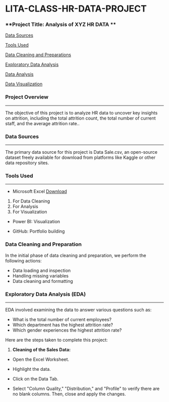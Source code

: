 # LITA-CLASS-HR-DATA-PROJECT

### **Project Title: Analysis of XYZ HR DATA **

[Data Sources](#data-sources)

[Tools Used](#tools-used)

[Data Cleaning and Preparations](#data-cleaning-and-preparations)

[Exploratory Data Analysis](#exploratory-data-analysis)

[Data Analysis](#data-analysis)

[Data Visualization](#data-visualization)

### **Project Overview**
---
The objective of this project is to analyze HR data to uncover key insights on attrition, including the total attrition count, the total number of current staff, and the average attrition rate..

### **Data Sources**
---
The primary data source for this project is Data Sale.csv, an open-source dataset freely available for download from platforms like Kaggle or other data repository sites.

### **Tools Used**
---
- Microsoft Excel  [Download](https://www.microsoft.com)
1.  For Data Cleaning
2.  For Analysis
3.  For Visualization

* Power BI: Visualization

* GitHub: Portfolio building

 ### **Data Cleaning and Preparation**
In the initial phase of data cleaning and preparation, we perform the following actions:
* Data loading and inspection
* Handling missing variables
* Data cleaning and formatting

### **Exploratory Data Analysis (EDA)**
 ---
EDA involved examining the data to answer various questions such as:
* What is the total number of current employees?
* Which department has the highest attrition rate?
* Which gender experiences the highest attrition rate?

Here are the steps taken to complete this project:
1. **Cleaning of the Sales Data:**

* Open the Excel Worksheet.

* Highlight the data.

* Click on the Data Tab.

* Select "Column Quality," "Distribution," and "Profile" to verify there are no blank columns. Then, close and apply the changes.


